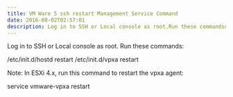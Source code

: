 ```yaml
---
title: VM Ware 5 ssh restart Management Service Command
date: 2016-08-02T02:57:01
description: Log in to SSH or Local console as root.Run these commands#/etc/init.d/hostd restart/etc/init.d/vpxa restartNote# In ESXi 4.x, run this command to restart the vpxa agent#service vmware-vpxa restart
---
```


Log in to SSH or Local console as root.
Run these commands:

/etc/init.d/hostd restart
/etc/init.d/vpxa restart

Note: In ESXi 4.x, run this command to restart the vpxa agent:

service vmware-vpxa restart
